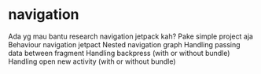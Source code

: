 # navigation
Ada yg mau bantu research navigation jetpack kah? Pake simple project aja
Behaviour navigation jetpact
Nested navigation graph
Handling passing data between fragment
Handling backpress (with or without bundle)
Handling open new activity (with or without bundle)
